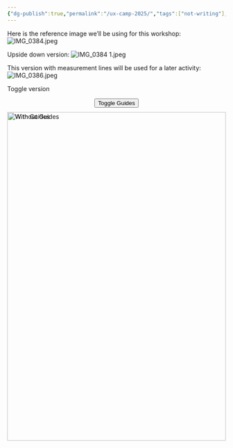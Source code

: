 ```yaml
---
{"dg-publish":true,"permalink":"/ux-camp-2025/","tags":["not-writing"],"noteIcon":"","created":"2025-10-15"}
---
```


Here is the reference image we’ll be using for this workshop:
![IMG_0384.jpeg](/img/user/assets/IMG_0384.jpeg)




Upside down version:
![IMG_0384 1.jpeg](/img/user/assets/IMG_0384%201.jpeg)




This version with measurement lines will be used for a later activity:
![IMG_0386.jpeg](/img/user/assets/IMG_0386.jpeg)


Toggle version

<div style="max-width: 100%; width: 100%; margin: 0 auto;">
    <button onclick="var img = document.getElementById('beforeImg'); img.style.opacity = img.style.opacity == '1' ? '0' : '1';" style="margin: 10px auto; display: block;">Toggle Guides</button>
  <div style="position: relative; width: 100%; aspect-ratio: 2/3; overflow: hidden;">
    <img id="afterImg" src="/img/user/assets/IMG_0386.jpeg" alt="With Guides" style="position: absolute; top: 0; left: 0; width: 100%; height: 100%; object-fit: contain;">
    <img id="beforeImg" src="/img/user/assets/IMG_0384.jpeg" alt="Without Guides" style="position: absolute; top: 0; left: 0; width: 100%; height: 100%; object-fit: contain; opacity: 1; transition: opacity 0.3s ease;">
  </div>
</div>

